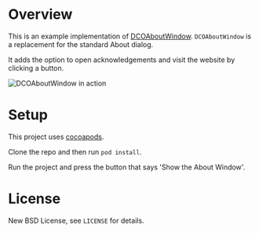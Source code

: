 # Overview

This is an example implementation of [DCOAboutWindow](https://github.com/DangerCove/DCOAboutWindow). `DCOAboutWindow` is a replacement for the standard About dialog. 

It adds the option to open acknowledgements and visit the website by clicking a button.

![DCOAboutWindow in action](https://raw.github.com/DangerCove/DCOAboutWindow/master/screenshots/DCOAboutWindow.jpg)

# Setup

This project uses [cocoapods](http://guides.cocoapods.org/using/getting-started.html).

Clone the repo and then run `pod install`.

Run the project and press the button that says 'Show the About Window'.

# License

New BSD License, see `LICENSE` for details.
